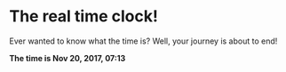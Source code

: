 # The real time clock!

Ever wanted to know what the time is? Well, your journey is about to end!

**The time is Nov 20, 2017, 07:13**